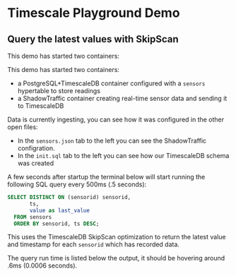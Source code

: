 # Timescale Playground Demo

## Query the latest values with SkipScan

This demo has started two containers:

This demo has started two containers:

- a PostgreSQL+TimescaleDB container configured with a `sensors` hypertable to store readings
- a ShadowTraffic container creating real-time sensor data and sending it to TimescaleDB

Data is currently ingesting, you can see how it was configured in the other open files:
- In the `sensors.json` tab to the left you can see the ShadowTraffic configration.
- In the `init.sql` tab to the left you can see how our TimescaleDB schema was created

A few seconds after startup the terminal below will start running the following SQL query 
every 500ms (.5 seconds):


```sql
SELECT DISTINCT ON (sensorid) sensorid, 
       ts, 
       value as last_value
  FROM sensors 
  ORDER BY sensorid, ts DESC;
```

This uses the TimescaleDB SkipScan optimization to return the latest value and timestamp for each `sensorid` which
has recorded data.

The query run time is listed below the output, it should be hovering around .6ms (0.0006 seconds).
